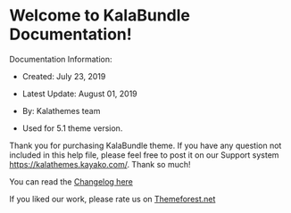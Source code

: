 # Welcome to KalaBundle Documentation!

Documentation Information:

*   Created: July 23, 2019

*   Latest Update: August 01, 2019

*   By: Kalathemes team

*   Used for 5.1 theme version. 

Thank you for purchasing KalaBundle theme. If you have any question not included in this help file, please feel free to post it on our Support system <a href="https://kalathemes.kayako.com/" target="_blank">https://kalathemes.kayako.com/</a>. Thank so much!

You can read the <a href="https://kalathemes.kayako.com/article/3-change-log" target="_blank">Changelog here</a>

If you liked our work, please rate us on <a href="https://themeforest.net/downloads" target="_blank">Themeforest.net</a>


